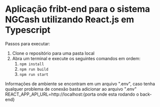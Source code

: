 # Aplicação fribt-end para o sistema NGCash utilizando React.js em Typescript
Passos para executar:

1. Clone o repositório para uma pasta local
2. Abra um terminal e execute os seguintes comandos em ordem:
    1. `npm install`
    2. `npm run build`
    3. `npm run start`

Informações de ambiente se encontram em um arquivo ".env", caso tenha qualquer problema de conexão basta adicionar ao arquivo ".env" REACT_APP_API_URL=http://localhost:{porta onde esta rodando o back-end}

